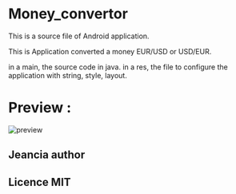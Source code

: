 # Money_convertor

This is a source file of Android application.

This is Application converted a money EUR/USD or USD/EUR.

in a main, the source code in java.
in a res, the file to configure the application with string, style, layout.

# Preview :

<img src = "https://image.noelshack.com/fichiers/2018/02/6/1515852325-preview.png" title = "previex" alt = "preview">

## Jeancia author
## Licence MIT
